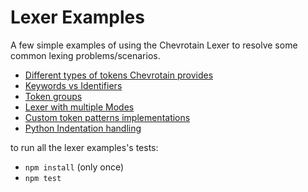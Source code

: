 # Lexer Examples 

A few simple examples of using the Chevrotain Lexer to resolve some common lexing problems/scenarios.

* [Different types of tokens Chevrotain provides](https://github.com/SAP/Chevrotain/blob/master/examples/lexer/token_types/token_types.js)
* [Keywords vs Identifiers](https://github.com/SAP/Chevrotain/blob/master/examples/lexer/keywords_vs_identifiers/keywords_vs_identifiers.js)
* [Token groups](https://github.com/SAP/Chevrotain/blob/master/examples/lexer/token_groups/token_groups.js)
* [Lexer with multiple Modes](https://github.com/SAP/Chevrotain/blob/master/examples/lexer/multi_mode_lexer/multi_mode_lexer.js)
* [Custom token patterns implementations](https://github.com/SAP/Chevrotain/blob/master/examples/lexer/custom_patterns/custom_patterns.js)
* [Python Indentation handling](https://github.com/SAP/Chevrotain/blob/master/examples/lexer/python_indentation/python_indentation.js)


to run all the lexer examples's tests:
* ```npm install``` (only once)
* ```npm test```
